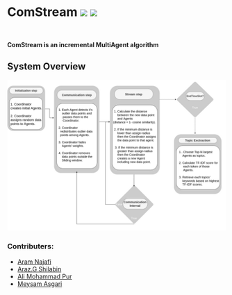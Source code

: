 # ComStream ![](https://img.shields.io/badge/Python-3-informational?style=flat&logo=<LOGO_NAME>&logoColor=white&color=2bbc8a) ![](https://img.shields.io/badge/NLP-TopicDetection-informational?style=flat&logo=data:image/svg%2bxml;base64,<BASE64_DATA>)
<br>

**ComStream is an incremental MultiAgent algorithm**

## System Overview
![logo](https://github.com/AliNajafi1998/ComStream/blob/dev-algo/ComStream.jpg)










### Contributers:

- [Aram Najafi](https://github.com/AliNajafi1998)
- [Araz.G Shilabin](https://github.com/ArazShilabin)
- [Ali Mohammad Pur](https://github.com/alimpfard)
- [Meysam Asgari](https://github.com/MesiA)
